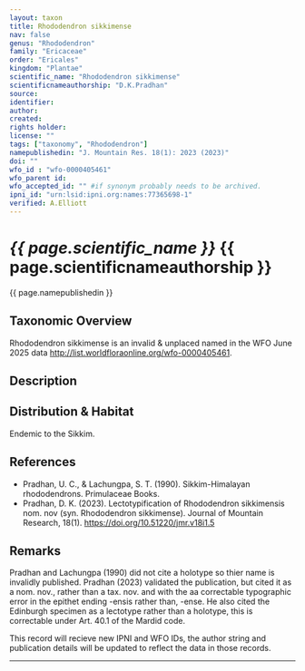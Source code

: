 ```yaml
---
layout: taxon
title: Rhododendron sikkimense
nav: false
genus: "Rhododendron"
family: "Ericaceae"
order: "Ericales"
kingdom: "Plantae"
scientific_name: "Rhododendron sikkimense"
scientificnameauthorship: "D.K.Pradhan"
source: 
identifier: 
author: 
created: 
rights holder: 
license: ""
tags: ["taxonomy", "Rhododendron"]
namepublishedin: "J. Mountain Res. 18(1): 2023 (2023)"
doi: ""
wfo_id : "wfo-0000405461"
wfo_parent id: 
wfo_accepted_id: "" #if synonym probably needs to be archived.                      
ipni_id: "urn:lsid:ipni.org:names:77365698-1"
verified: A.Elliott
---
```



# _{{ page.scientific_name }}_ {{ page.scientificnameauthorship }}
 {{ page.namepublishedin }}

## Taxonomic Overview  
Rhododendron sikkimense is an invalid & unplaced named in the WFO June 2025 data http://list.worldfloraonline.org/wfo-0000405461. 

## Description  


## Distribution & Habitat  
Endemic to the Sikkim.

## References  
- Pradhan, U. C., & Lachungpa, S. T. (1990). Sikkim-Himalayan rhododendrons. Primulaceae Books.
- Pradhan, D. K. (2023). Lectotypification of Rhododendron sikkimensis nom. nov (syn. Rhododendron sikkimense). Journal of Mountain Research, 18(1). https://doi.org/10.51220/jmr.v18i1.5 


## Remarks  
Pradhan and Lachungpa (1990) did not cite a holotype so thier name is invalidly published. Pradhan (2023) validated the publication, but cited it as a nom. nov., rather than a tax. nov. and with the aa correctable typographic error in the epithet ending -ensis rather than, -ense. He also cited the Edinburgh specimen as a lectotype rather than a holotype, this is correctable under Art. 40.1 of the Mardid code.

This record will recieve new IPNI and WFO IDs, the author string and publication details will be updated to reflect the data in those records.

---
